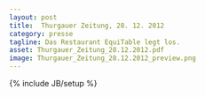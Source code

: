 ```yaml
---
layout: post
title:  Thurgauer Zeitung, 28. 12. 2012
category: presse
tagline: Das Restaurant EquiTable legt los.
asset: Thurgauer_Zeitung_28.12.2012.pdf
image: Thurgauer_Zeitung_28.12.2012_preview.png
---
```

{% include JB/setup %}



